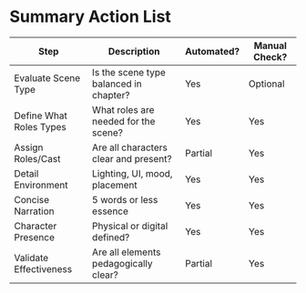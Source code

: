 # Summary Action List

| Step                    | Description                            | Automated? | Manual Check? |
| ----------------------- | -------------------------------------- | ---------- | ------------- |
| Evaluate Scene Type     | Is the scene type balanced in chapter? | Yes        | Optional      |
| Define What Roles Types | What roles are needed for the scene?   | Yes        | Yes           |
| Assign Roles/Cast       | Are all characters clear and present?  | Partial    | Yes           |
| Detail Environment      | Lighting, UI, mood, placement          | Yes        | Yes           |
| Concise Narration       | 5 words or less essence                | Yes        | Yes           |
| Character Presence      | Physical or digital defined?           | Yes        | Yes           |
| Validate Effectiveness  | Are all elements pedagogically clear?  | Partial    | Yes           |
